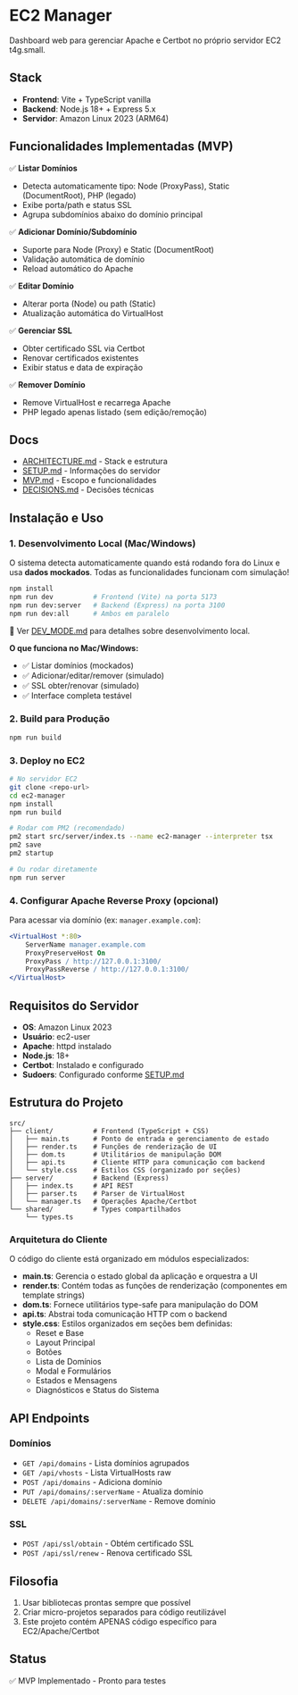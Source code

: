 # EC2 Manager

Dashboard web para gerenciar Apache e Certbot no próprio servidor EC2 t4g.small.

## Stack

- **Frontend**: Vite + TypeScript vanilla
- **Backend**: Node.js 18+ + Express 5.x
- **Servidor**: Amazon Linux 2023 (ARM64)

## Funcionalidades Implementadas (MVP)

✅ **Listar Domínios**
- Detecta automaticamente tipo: Node (ProxyPass), Static (DocumentRoot), PHP (legado)
- Exibe porta/path e status SSL
- Agrupa subdomínios abaixo do domínio principal

✅ **Adicionar Domínio/Subdomínio**
- Suporte para Node (Proxy) e Static (DocumentRoot)
- Validação automática de domínio
- Reload automático do Apache

✅ **Editar Domínio**
- Alterar porta (Node) ou path (Static)
- Atualização automática do VirtualHost

✅ **Gerenciar SSL**
- Obter certificado SSL via Certbot
- Renovar certificados existentes
- Exibir status e data de expiração

✅ **Remover Domínio**
- Remove VirtualHost e recarrega Apache
- PHP legado apenas listado (sem edição/remoção)

## Docs

- [ARCHITECTURE.md](./docs/ARCHITECTURE.md) - Stack e estrutura
- [SETUP.md](./docs/SETUP.md) - Informações do servidor
- [MVP.md](./docs/MVP.md) - Escopo e funcionalidades
- [DECISIONS.md](./docs/DECISIONS.md) - Decisões técnicas

## Instalação e Uso

### 1. Desenvolvimento Local (Mac/Windows)

O sistema detecta automaticamente quando está rodando fora do Linux e usa **dados mockados**. Todas as funcionalidades funcionam com simulação!

```bash
npm install
npm run dev          # Frontend (Vite) na porta 5173
npm run dev:server   # Backend (Express) na porta 3100
npm run dev:all      # Ambos em paralelo
```

📖 Ver [DEV_MODE.md](./docs/DEV_MODE.md) para detalhes sobre desenvolvimento local.

**O que funciona no Mac/Windows:**
- ✅ Listar domínios (mockados)
- ✅ Adicionar/editar/remover (simulado)
- ✅ SSL obter/renovar (simulado)
- ✅ Interface completa testável

### 2. Build para Produção

```bash
npm run build
```

### 3. Deploy no EC2

```bash
# No servidor EC2
git clone <repo-url>
cd ec2-manager
npm install
npm run build

# Rodar com PM2 (recomendado)
pm2 start src/server/index.ts --name ec2-manager --interpreter tsx
pm2 save
pm2 startup

# Ou rodar diretamente
npm run server
```

### 4. Configurar Apache Reverse Proxy (opcional)

Para acessar via domínio (ex: `manager.example.com`):

```apache
<VirtualHost *:80>
    ServerName manager.example.com
    ProxyPreserveHost On
    ProxyPass / http://127.0.0.1:3100/
    ProxyPassReverse / http://127.0.0.1:3100/
</VirtualHost>
```

## Requisitos do Servidor

- **OS**: Amazon Linux 2023
- **Usuário**: ec2-user
- **Apache**: httpd instalado
- **Node.js**: 18+
- **Certbot**: Instalado e configurado
- **Sudoers**: Configurado conforme [SETUP.md](./docs/SETUP.md)

## Estrutura do Projeto

```
src/
├── client/          # Frontend (TypeScript + CSS)
│   ├── main.ts      # Ponto de entrada e gerenciamento de estado
│   ├── render.ts    # Funções de renderização de UI
│   ├── dom.ts       # Utilitários de manipulação DOM
│   ├── api.ts       # Cliente HTTP para comunicação com backend
│   └── style.css    # Estilos CSS (organizado por seções)
├── server/          # Backend (Express)
│   ├── index.ts     # API REST
│   ├── parser.ts    # Parser de VirtualHost
│   └── manager.ts   # Operações Apache/Certbot
└── shared/          # Types compartilhados
    └── types.ts
```

### Arquitetura do Cliente

O código do cliente está organizado em módulos especializados:

- **main.ts**: Gerencia o estado global da aplicação e orquestra a UI
- **render.ts**: Contém todas as funções de renderização (componentes em template strings)
- **dom.ts**: Fornece utilitários type-safe para manipulação do DOM
- **api.ts**: Abstrai toda comunicação HTTP com o backend
- **style.css**: Estilos organizados em seções bem definidas:
  - Reset e Base
  - Layout Principal
  - Botões
  - Lista de Domínios
  - Modal e Formulários
  - Estados e Mensagens
  - Diagnósticos e Status do Sistema

## API Endpoints

### Domínios
- `GET /api/domains` - Lista domínios agrupados
- `GET /api/vhosts` - Lista VirtualHosts raw
- `POST /api/domains` - Adiciona domínio
- `PUT /api/domains/:serverName` - Atualiza domínio
- `DELETE /api/domains/:serverName` - Remove domínio

### SSL
- `POST /api/ssl/obtain` - Obtém certificado SSL
- `POST /api/ssl/renew` - Renova certificado SSL

## Filosofia

1. Usar bibliotecas prontas sempre que possível
2. Criar micro-projetos separados para código reutilizável
3. Este projeto contém APENAS código específico para EC2/Apache/Certbot

## Status

✅ MVP Implementado - Pronto para testes
